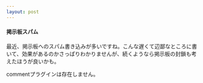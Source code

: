 ```yaml
---
layout: post
---
```

<h4>掲示板スパム</h4>
<p>最近、掲示板へのスパム書き込みが多いですね。こんな遅くて辺鄙なところに書いて、効果があるのかさっぱりわかりませんが、続くようなら掲示板の封鎖も考えたほうが良いかも。</p>
<p><span class="error">commentプラグインは存在しません。</span> </p>
